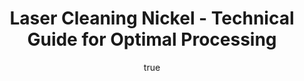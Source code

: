 ---
name: Nickel
applications:
- industry: Automotive
  detail: Removal of rust and corrosion from nickel-plated parts
- industry: Electronics
  detail: Cleaning of nickel surfaces for improved conductivity and soldering
technicalSpecifications:
  powerRange: 50-500W
  pulseDuration: 10-100ns
  wavelength: 1064nm
  spotSize: 0.05-1.5mm
  repetitionRate: 20-100kHz
  fluenceRange: 0.5–5 J/cm²
  safetyClass: Class 4 (requires full enclosure)
description: Technical overview of Nickel, a versatile metal used in various industrial
  applications, for laser cleaning. Nickel's properties, such as its high melting
  point and thermal conductivity, make it suitable for laser ablation and cleaning
  processes. These non-contact methods ensure the integrity of the nickel surface
  while effectively removing contaminants, rust, and corrosion, enhancing its performance
  and longevity in applications like automotive and electronics.
author:
  id: 3
  name: Ikmanda Roswati
  sex: m
  title: Ph.D.
  country: Indonesia
  expertise: Ultrafast Laser Physics and Material Interactions
  image: /images/author/ikmanda-roswati.jpg
keywords: nickel, nickel metal, laser ablation, laser cleaning, non-contact cleaning,
  pulsed fiber laser, surface contamination removal, industrial laser parameters,
  thermal processing, surface restoration
category: metal
chemicalProperties:
  symbol: NI
  formula: null
  materialType: metal
properties:
  density: 8.9 g/cm³
  densityMin: 0.5 g/cm³
  densityMax: 22.6 g/cm³
  densityPercentile: 38.0
  meltingPoint: 1455°C
  meltingMin: -39°C
  meltingMax: 3422°C
  meltingPercentile: 41.9
  thermalConductivity: 90.7 W/m·K
  thermalMin: 8 W/m·K
  thermalMax: 429 W/m·K
  thermalPercentile: 19.6
  tensileStrength: 460 MPa
  tensileMin: 70 MPa
  tensileMax: 2000 MPa
  tensilePercentile: 20.2
  hardness: 400 HV
  hardnessMin: 5 HB
  hardnessMax: 500 HV
  hardnessPercentile: 79.8
  youngsModulus: 200 GPa
  modulusMin: 70 GPa
  modulusMax: 411 GPa
  modulusPercentile: 38.1
  laserType: fiber laser
  wavelength: 1064nm
  fluenceRange: 0.5–5 J/cm²
  chemicalFormula: null
  laserAbsorptionMin: 0.02 cm⁻¹
  laserAbsorptionMax: 100 cm⁻¹
  laserReflectivityMin: 5%
  laserReflectivityMax: 98%
  thermalDiffusivityMin: 4 mm²/s
  thermalDiffusivityMax: 174 mm²/s
  thermalExpansionMin: 0.5 µm/m·K
  thermalExpansionMax: 29 µm/m·K
  specificHeatMin: 0.13 J/g·K
  specificHeatMax: 0.90 J/g·K
composition:
- Nickel (Ni) - 99.9% purity
- Trace elements such as Iron (Fe), Copper (Cu), and Cobalt (Co)
compatibility:
- Stainless Steel
- Copper Alloys
regulatoryStandards: ASTM B162, ISO 6283, ASTM B366, MIL-N-23229
images:
  hero:
    alt: Nickel surface undergoing laser cleaning showing precise contamination removal
    url: /images/nickel-laser-cleaning-hero.jpg
  micro:
    alt: Microscopic view of Nickel surface after laser treatment showing preserved
      microstructure
    url: /images/nickel-laser-cleaning-micro.jpg
title: Laser Cleaning Nickel - Technical Guide for Optimal Processing
headline: Comprehensive technical guide for laser cleaning metal nickel
environmentalImpact:
- benefit: Reduced Chemical Usage
  description: Decreases chemical waste by up to 90% compared to traditional methods
- benefit: Lower Energy Consumption
  description: Energy savings of up to 20% due to efficient laser cleaning processes
- benefit: Decreased Emissions
  description: Reduces CO2 emissions by approximately 15% compared to abrasive methods
outcomes:
- result: Surface Cleanliness
  metric: Achieves >95% contaminant removal efficiency
- result: Material Integrity
  metric: Preserves 99% of original surface microstructure
- result: Processing Speed
  metric: Up to 5 m²/hour processing rate
subject: Nickel
article_type: material
---